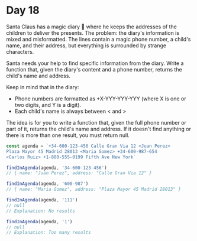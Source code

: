 # Day 18

Santa Claus has a magic diary 📇 where he keeps the addresses of the children to deliver the presents. The problem: the diary's information is mixed and misformatted. The lines contain a magic phone number, a child's name, and their address, but everything is surrounded by strange characters.

Santa needs your help to find specific information from the diary. Write a function that, given the diary's content and a phone number, returns the child's name and address.

Keep in mind that in the diary:

* Phone numbers are formatted as +X-YYY-YYY-YYY (where X is one or two digits, and Y is a digit).
* Each child's name is always between < and >

The idea is for you to write a function that, given the full phone number or part of it, returns the child's name and address. If it doesn't find anything or there is more than one result, you must return null.

```ts
const agenda = `+34-600-123-456 Calle Gran Via 12 <Juan Perez>
Plaza Mayor 45 Madrid 28013 <Maria Gomez> +34-600-987-654
<Carlos Ruiz> +1-800-555-0199 Fifth Ave New York`

findInAgenda(agenda, '34-600-123-456')
// { name: "Juan Perez", address: "Calle Gran Via 12" }

findInAgenda(agenda, '600-987')
// { name: "Maria Gomez", address: "Plaza Mayor 45 Madrid 28013" }

findInAgenda(agenda, '111')
// null
// Explanation: No results

findInAgenda(agenda, '1')
// null
// Explanation: Too many results
```
